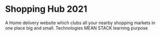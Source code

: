 # Shopping Hub 2021
 A Home delivery website which clubs all your nearby shopping markets in one place big and small.
 Technologies
 MEAN STACK 
 learning purpose
 
